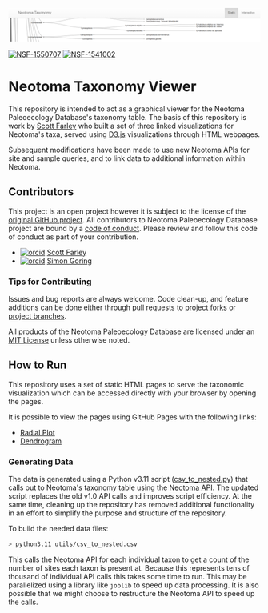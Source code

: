 ![](taxonomy_viewer_banner.png)

[![NSF-1550707](https://img.shields.io/badge/NSF-1550707-blue.svg)](https://nsf.gov/awardsearch/showAward?AWD_ID=1550707) [![NSF-1541002](https://img.shields.io/badge/NSF-1541002-blue.svg)](https://nsf.gov/awardsearch/showAward?AWD_ID=1541002)

# Neotoma Taxonomy Viewer

This repository is intended to act as a graphical viewer for the Neotoma Paleoecology Database's taxonomy table. The basis of this repository is work by [Scott Farley](https://www.scottsfarley.com/) who built a set of three linked visualizations for Neotoma's taxa, served using [D3.js](https://d3js.org/) visualizations through HTML webpages.

Subsequent modifications have been made to use new Neotoma APIs for site and sample queries, and to link data to additional information within Neotoma.

## Contributors

This project is an open project however it is subject to the license of the [original GitHub project](https://github.com/scottsfarley93/neotomataxonomy). All contributors to Neotoma Paleoecology Database project are bound by a [code of conduct](CODE_OF_CONDUCT.md).  Please review and follow this code of conduct as part of your contribution.

* [![orcid](https://img.shields.io/badge/orcid-0000--0003--1952--3883-brightgreen.svg)](https://orcid.org/0000-0003-1952-3883) [Scott Farley](https://www.scottsfarley.com/)
* [![orcid](https://img.shields.io/badge/orcid-0000--0002--2700--4605-brightgreen.svg)](https://orcid.org/0000-0002-2700-4605) [Simon Goring](http://goring.org)

### Tips for Contributing

Issues and bug reports are always welcome.  Code clean-up, and feature additions can be done either through pull requests to [project forks](https://github.com/NeotomaDB/neotomataxonomy/network/members) or [project branches](https://github.com/NeotomaDB/neotomataxonomy/branches).

All products of the Neotoma Paleoecology Database are licensed under an [MIT License](LICENSE) unless otherwise noted.

## How to Run

This repository uses a set of static HTML pages to serve the taxonomic visualization which can be accessed directly with your browser by opening the pages.

It is possible to view the pages using GitHub Pages with the following links:

* [Radial Plot](http://open.neotomadb.org/neotomataxonomy/radial.html)
* [Dendrogram](http://open.neotomadb.org/neotomataxonomy/dendro.html)

### Generating Data

The data is generated using a Python v3.11 script ([csv_to_nested.py](utils/csv_to_nested.py)) that calls out to Neotoma's taxonomy table using the [Neotoma API](https://api.neotomadb.org). The updated script replaces the old v1.0 API calls and improves script efficiency. At the same time, cleaning up the repository has removed additional functionality in an effort to simplify the purpose and structure of the repository.

To build the needed data files:

```bash
> python3.11 utils/csv_to_nested.csv
```

This calls the Neotoma API for each individual taxon to get a count of the number of sites each taxon is present at. Because this represents tens of thousand of individual API calls this takes some time to run. This may be parallelized using a library like `joblib` to speed up data processing. It is also possible that we might choose to restructure the Neotoma API to speed up the calls.